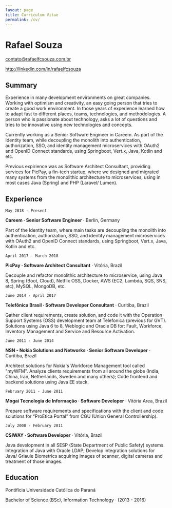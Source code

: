 ```yaml
---
layout: page
title: Curriculum Vitae
permalink: /cv/
---
```


# Rafael Souza

<contato@rafaelfcsouza.com.br>

<http://linkedin.com/in/rafaelfcsouza>

## Summary

Experience in many development environments on great companies. Working with optimism and creativity, an easy going person that tries to create a good work environment. In those years of experience learned how to adapt fast to different places, teams, technologies, and methodologies. A person who is passionate about technology, asks a lot of questions and tries to be innovative using new technologies and concepts.

Currently working as a Senior Software Engineer in Careem. As part of the Identity team, while decoupling the monolith into authentication, authorization, SSO, and identity management microservices with OAuth2 and OpenID Connect standards, using Springboot, Vert.x, Java, Kotlin and etc.

Previous expirience was as Software Architect Consultant, providing services for PicPay, a fin-tech startup, where we designed and migrated many systems from the monolithic architecture to microservices, using in most cases Java (Spring) and PHP (Laravel/ Lumen).

## Experience

`May 2018 - Present`

**Careem · Senior Software Engineer** · Berlin, Germany

Part of the Identity team, where main tasks are decoupling the monolith into authentication, authorization, SSO, and identity management microservices with OAuth2 and OpenID Connect standards, using Springboot, Vert.x, Java, Kotlin and etc.

`April 2017 - March 2018`

**PicPay · Software Architect Consultant** · Vitória, Brazil

Decouple and refactor monolithic architecture to microservice, using Java 8, Spring (Boot, Cloud), Netflix OSS, Docker, AWS (EC2, Lambda, SQS, SNS, etc), MySQL, MongoDB, etc.

`June 2014 - April 2017`

**Telefônica Brasil · Software Developer Consultant** · Curitiba, Brazil

Gather client requirements, create solution, and code it with the Operation Support Systems (OSS) development team at Telefonica (previous for GVT). Solutions using Java 6 to 8, Weblogic and Oracle DB for: Fault, Workforce, Inventory Management and Service and Resource Activation.

`June 2011 - June 2014`

**NSN - Nokia Solutions and Networks · Senior Software Developer** · Curitiba, Brazil

Architect solutions for Nokia's Workforce Management tool called "myWFM". Analyze clients requirements from all around the globe (India, China, Iran, Netherlands, Sweden and many others); Code frontend and backend solutions using Java EE stack.

`February 2011 - June 2011`

**Mogai Tecnologia de Informação · Software Developer** · Vitória Area, Brazil

Prepare software requirements and specifications with the client and code solutions for “ProEtica Portal” from CGU (Union General Controllership).

`July 2008 - February 2011`

**CSIWAY · Software Developer** · Vitória, Brazil

Java development in all SESP (State Department of Public Safety) systems. Integration of Java with Oracle LDAP; Develop integration solutions for Java/ Griaule Biometrics acquiring images of scanner, digital cameras and treatment of those images.

## Education

Pontifícia Universidade Católica do Paraná

Bachelor of Science (BSc), Information Technology · (2013 - 2016)
